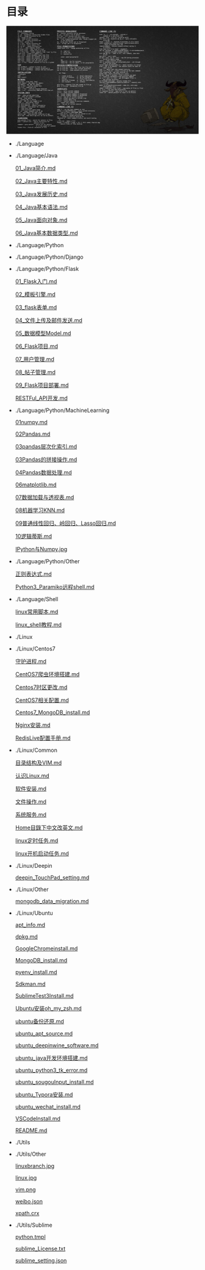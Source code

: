 # 目录

![avatar](./Utils/Other/linux.jpg)

- ./Language

- ./Language/Java

    [01_Java简介.md](./Language/Java/01_Java简介.md)

    [02_Java主要特性.md](./Language/Java/02_Java主要特性.md)

    [03_Java发展历史.md](./Language/Java/03_Java发展历史.md)

    [04_Java基本语法.md](./Language/Java/04_Java基本语法.md)

    [05_Java面向对象.md](./Language/Java/05_Java面向对象.md)

    [06_Java基本数据类型.md](./Language/Java/06_Java基本数据类型.md)

- ./Language/Python

- ./Language/Python/Django

- ./Language/Python/Flask

    [01_Flask入门.md](./Language/Python/Flask/01_Flask入门.md)

    [02_模板引擎.md](./Language/Python/Flask/02_模板引擎.md)

    [03_flask表单.md](./Language/Python/Flask/03_flask表单.md)

    [04_文件上传及邮件发送.md](./Language/Python/Flask/04_文件上传及邮件发送.md)

    [05_数据模型Model.md](./Language/Python/Flask/05_数据模型Model.md)

    [06_Flask项目.md](./Language/Python/Flask/06_Flask项目.md)

    [07_用户管理.md](./Language/Python/Flask/07_用户管理.md)

    [08_帖子管理.md](./Language/Python/Flask/08_帖子管理.md)

    [09_Flask项目部署.md](./Language/Python/Flask/09_Flask项目部署.md)

    [RESTFul_API开发.md](./Language/Python/Flask/RESTFul_API开发.md)

- ./Language/Python/MachineLearning

    [01numpy.md](./Language/Python/MachineLearning/01numpy.md)

    [02Pandas.md](./Language/Python/MachineLearning/02Pandas.md)

    [03pandas层次化索引.md](./Language/Python/MachineLearning/03pandas层次化索引.md)

    [03Pandas的拼接操作.md](./Language/Python/MachineLearning/03Pandas的拼接操作.md)

    [04Pandas数据处理.md](./Language/Python/MachineLearning/04Pandas数据处理.md)

    [06matplotlib.md](./Language/Python/MachineLearning/06matplotlib.md)

    [07数据加载与透视表.md](./Language/Python/MachineLearning/07数据加载与透视表.md)

    [08机器学习KNN.md](./Language/Python/MachineLearning/08机器学习KNN.md)

    [09普通线性回归、岭回归、Lasso回归.md](./Language/Python/MachineLearning/09普通线性回归、岭回归、Lasso回归.md)

    [10逻辑蒂斯.md](./Language/Python/MachineLearning/10逻辑蒂斯.md)

    [IPython与Numpy.jpg](./Language/Python/MachineLearning/IPython与Numpy.jpg)

- ./Language/Python/Other

    [正则表达式.md](./Language/Python/Other/正则表达式.md)

    [Python3_Paramiko远程shell.md](./Language/Python/Other/Python3_Paramiko远程shell.md)

- ./Language/Shell

    [linux常用脚本.md](./Language/Shell/linux常用脚本.md)

    [linux_shell教程.md](./Language/Shell/linux_shell教程.md)

- ./Linux

- ./Linux/Centos7

    [守护进程.md](./Linux/Centos7/守护进程.md)

    [CentOS7爬虫环境搭建.md](./Linux/Centos7/CentOS7爬虫环境搭建.md)

    [Centos7时区更改.md](./Linux/Centos7/Centos7时区更改.md)

    [CentOS7相关配置.md](./Linux/Centos7/CentOS7相关配置.md)

    [Centos7_MongoDB_install.md](./Linux/Centos7/Centos7_MongoDB_install.md)

    [Nginx安装.md](./Linux/Centos7/Nginx安装.md)

    [RedisLive配置手册.md](./Linux/Centos7/RedisLive配置手册.md)

- ./Linux/Common

    [目录结构及VIM.md](./Linux/Common/目录结构及VIM.md)

    [认识Linux.md](./Linux/Common/认识Linux.md)

    [软件安装.md](./Linux/Common/软件安装.md)

    [文件操作.md](./Linux/Common/文件操作.md)

    [系统服务.md](./Linux/Common/系统服务.md)

    [Home目錄下中文改英文.md](./Linux/Common/Home目錄下中文改英文.md)

    [linux定时任务.md](./Linux/Common/linux定时任务.md)

    [linux开机启动任务.md](./Linux/Common/linux开机启动任务.md)

- ./Linux/Deepin

    [deepin_TouchPad_setting.md](./Linux/Deepin/deepin_TouchPad_setting.md)

- ./Linux/Other

    [mongodb_data_migration.md](./Linux/Other/mongodb_data_migration.md)

- ./Linux/Ubuntu

    [apt_info.md](./Linux/Ubuntu/apt_info.md)

    [dpkg.md](./Linux/Ubuntu/dpkg.md)

    [GoogleChromeinstall.md](./Linux/Ubuntu/GoogleChromeinstall.md)

    [MongoDB_install.md](./Linux/Ubuntu/MongoDB_install.md)

    [pyenv_install.md](./Linux/Ubuntu/pyenv_install.md)

    [Sdkman.md](./Linux/Ubuntu/Sdkman.md)

    [SublimeTest3Install.md](./Linux/Ubuntu/SublimeTest3Install.md)

    [Ubuntu安装oh_my_zsh.md](./Linux/Ubuntu/Ubuntu安装oh_my_zsh.md)

    [ubuntu备份还原.md](./Linux/Ubuntu/ubuntu备份还原.md)

    [ubuntu_apt_source.md](./Linux/Ubuntu/ubuntu_apt_source.md)

    [ubuntu_deepinwine_software.md](./Linux/Ubuntu/ubuntu_deepinwine_software.md)

    [ubuntu_java开发环境搭建.md](./Linux/Ubuntu/ubuntu_java开发环境搭建.md)

    [ubuntu_python3_tk_error.md](./Linux/Ubuntu/ubuntu_python3_tk_error.md)

    [ubuntu_sougouInput_install.md](./Linux/Ubuntu/ubuntu_sougouInput_install.md)

    [ubuntu_Typora安装.md](./Linux/Ubuntu/ubuntu_Typora安装.md)

    [ubuntu_wechat_install.md](./Linux/Ubuntu/ubuntu_wechat_install.md)

    [VSCodeInstall.md](./Linux/Ubuntu/VSCodeInstall.md)

    [README.md](./README.md)

- ./Utils

- ./Utils/Other

    [linuxbranch.jpg](./Utils/Other/linuxbranch.jpg)

    [linux.jpg](./Utils/Other/linux.jpg)

    [vim.png](./Utils/Other/vim.png)

    [weibo.json](./Utils/Other/weibo.json)

    [xpath.crx](./Utils/Other/xpath.crx)

- ./Utils/Sublime

    [python.tmpl](./Utils/Sublime/python.tmpl)

    [sublime_License.txt](./Utils/Sublime/sublime_License.txt)

    [sublime_setting.json](./Utils/Sublime/sublime_setting.json)


